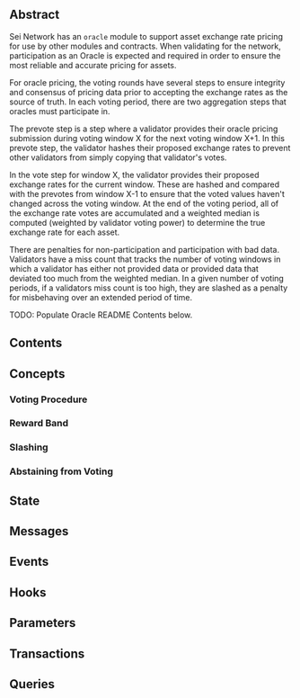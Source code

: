 ## Abstract

Sei Network has an `oracle` module to support asset exchange rate pricing for use by other modules and contracts. When validating for the network, participation as an Oracle is expected and required in order to ensure the most reliable and accurate pricing for assets.

For oracle pricing, the voting rounds have several steps to ensure integrity and consensus of pricing data prior to accepting the exchange rates as the source of truth. In each voting period, there are two aggregation steps that oracles must participate in.

The prevote step is a step where a validator provides their oracle pricing submission during voting window X for the next voting window X+1. In this prevote step, the validator hashes their proposed exchange rates to prevent other validators from simply copying that validator's votes.

In the vote step for window X, the validator provides their proposed exchange rates for the current window. These are hashed and compared with the prevotes from window X-1 to ensure that the voted values haven't changed across the voting window. At the end of the voting period, all of the exchange rate votes are accumulated and a weighted median is computed (weighted by validator voting power) to determine the true exchange rate for each asset.

There are penalties for non-participation and participation with bad data. Validators have a miss count that tracks the number of voting windows in which a validator has either not provided data or provided data that deviated too much from the weighted median. In a given number of voting periods, if a validators miss count is too high, they are slashed as a penalty for misbehaving over an extended period of time.

TODO: Populate Oracle README Contents below.

## Contents

## Concepts

### Voting Procedure

### Reward Band

### Slashing

### Abstaining from Voting

## State

## Messages

## Events

## Hooks

## Parameters

## Transactions

## Queries
